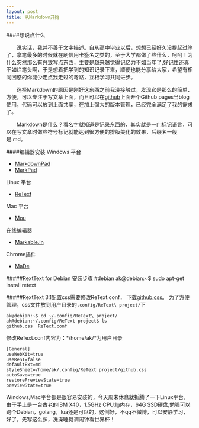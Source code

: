 ```yaml
---
layout: post
title: 从Markdown开始
---
```


####想说点什么 

&emsp;&emsp;说实话，我并不善于文字描述。自从高中毕业以后，想想已经好久没提起过笔了，拿笔最多的时候就在刷信用卡签名之类的，至于大学都做了些什么，呵呵！为什么突然那么有兴致写点东西，主要是越来越觉得记忆力不如当年了,好记性还真不如烂笔头啊，于是想着把学到的知识记录下来，顺便也能分享给大家，希望有相同困惑的你能少走点我走过的弯路，互相学习共同进步。

&emsp;&emsp;选择Markdown的原因是刚好这东西之前我没接触过，发现它是那么的简单、方便，可以专注于写文章上面，而且可以在[github][]上面开个Github pages当blog使用，代码可以放到上面共享，在加上强大的版本管理，已经完全满足了我的需求了。

&emsp;&emsp;Markdown是什么？看名字就知道是记录东西的，其实就是一门标记语言，可以在写文章时做些符号标记就能达到很方便的排版美化的效果，后缀名一般是.md。

####编辑器安装
Windows 平台

*   [MarkdownPad](http://markdownpad.com/)
*   [MarkPad](http://code52.org/DownmarkerWPF/)

Linux 平台

*   [ReText](http://sourceforge.net/p/retext/home/ReText/)

Mac 平台

*   [Mou](http://mouapp.com/)

在线编辑器

*   [Markable.in](http://markable.in/)

Chrome插件

*   [MaDe](https://chrome.google.com/webstore/detail/made/oknndfeeopgpibecfjljjfanledpbkog)


#####RextText for Debian 安装步骤
	#debian
	ak@debian:~$ sudo apt-get install retext

#####RextText 3.1配置css需要修改ReText.conf，
下载[github.css](https://gist.github.com/2554919.git)。
为了方便管理，css文件放到用户目录的`.config/ReText\ project/`下
	
	ak@debian:~$ cd ~/.config/ReText\ project/
	ak@debian:~/.config/ReText project$ ls
	github.css  ReText.conf 

修改ReText.conf内容为：*/home/ak/*为用户目录     
		
	[General]
	useWebKit=true
	useReST=false
	defaultExt=md
	styleSheet=/home/ak/.config/ReText project/github.css
	autoSave=true
	restorePreviewState=true
	previewState=true


Windows,Mac平台都是很容易安装的，今天周末休息就折腾了一下Linux平台，由于手上是一台古老的IBM X40，1.5GHz CPU,1g内存，64G SSD硬盘,勉强可以跑个Debian，golang，lua还是可以的，这倒好，不qq不微博，可以安静学习，好了，先写这么多，洗澡睡觉调闹钟看世界杯！




[github]:github.com

